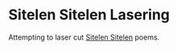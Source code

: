 # Sitelen Sitelen Lasering

Attempting to laser cut [Sitelen Sitelen](https://jonathangabel.com/toki-pona/) poems.
